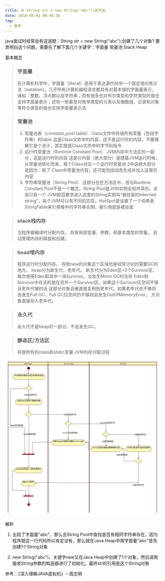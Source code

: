 ```yaml
---
title: 从 String str = new String("abc");说开去
date: 2018-05-01 09:49:56
tag:
  - 思考
---
```


java面试时经常会有这道题：String str = new String("abc");创建了几个对象?
要弄明白这个问题，需要先了解下面几个关键字：字面量 常量池  Stack Heap
<!-- more -->
基本概念
> ### 字面量
> 在计算机科学中，字面量（literal）是用于表达源代码中一个固定值的表示法（natation）。几乎所有计算机编程语言都具有对基本值的字面量表示，诸如：整数、浮点数以及字符串；而有很多也对布尔类型和字符类型的值也支持字面量表示；还有一些甚至对枚举类型的元素以及像数组、记录和对象等符合类型的值也支持字面量表示法

> ### 常量池
> 1. 常量池表（constant_pool table）
  Class文件中存储所有常量（包括字符串）的table
  这是Class文件中的内容，还不是运行时的内容，不要理解它是个池子，其实就是Class文件中的字节码指令
> 2. 运行时常量池（Runtime Constant Pool）
  JVM内存中方法区的一部分，这是运行时的内容
  这部分内容（绝大部分）是随着JVM运行时候，从常量池转化而来，每个Class对应一个运行时常量池
  2中说绝大部分是因为：除了 Class中常量池内容，还可能包括动态生成并加入这里的内容
> 3. 字符串常量池（String Pool）
  这部分也在方法区中，但与Runtime Constant Pool不是一个概念，String Pool是JVM实例全局共享的，全局只有一个
  JVM规范要求进入这里的String实例叫“被驻留的interned string”，各个JVM可以有不同的实现，HotSpot是设置了一个哈希表StringTable来引用堆中的字符串实例，被引用就是被驻留

> ### stack栈内存
> 当程序被编译时分配内存。
> 存放局部变量、参数、和基本类型的常量。
> 自动管理内存的释放和创建。

> ### head堆内存
> 程序运行时分配内存。
> 存放new的对象这个区域也是经常讨论的需要GC的地方。
> heap分为新生代、老年代。
> 新生代分为Eden区+2个Survivor区，每次使用Eden和其中一块Survivor。当发生Minor GC时会将
Eden和Survivor中存活的放在另外一个Survivor区。如果这个Survivor区空间不够且老年代够的话
这部分对象会被直接复制到老年代。如果老年代也不够则会发生Full GC，Full GC后空间仍不够则会发生OutOfMemoryError。
> 大对象直接存入老年代。

> ### 永久代
> 永久代不是heap的一部分，不会发生GC。


> ### 静态区/方法区
> 存放所有的class和static变量
JVM内存分配过程
<img src="./java-memory.png" alt="java内存管理" >

解析
   1. 出现了字面量"abc"，那么去String Pool中查找是否有相同字符串存在，因为程序就这一行代码所以肯定没有，那么就在Java Heap中用字面量"abc"首先创建1个String对象

   2. new String("abc")，关键字new又在Java Heap中创建了1个对象，然后调用接收String参数的构造器进行了初始化。最终str的引用是这个String对象

参考：《深入理解JAVA虚拟机》--周志明

